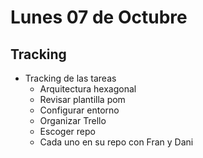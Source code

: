 # Lunes 07 de Octubre
## Tracking

- Tracking de las tareas
  - Arquitectura hexagonal
  - Revisar plantilla pom
  - Configurar entorno
  - Organizar Trello
  - Escoger repo
  - Cada uno en su repo con Fran y Dani
